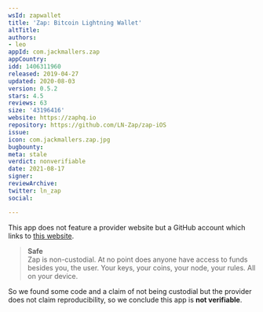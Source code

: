 ```yaml
---
wsId: zapwallet
title: 'Zap: Bitcoin Lightning Wallet'
altTitle: 
authors:
- leo
appId: com.jackmallers.zap
appCountry: 
idd: 1406311960
released: 2019-04-27
updated: 2020-08-03
version: 0.5.2
stars: 4.5
reviews: 63
size: '43196416'
website: https://zaphq.io
repository: https://github.com/LN-Zap/zap-iOS
issue: 
icon: com.jackmallers.zap.jpg
bugbounty: 
meta: stale
verdict: nonverifiable
date: 2021-08-17
signer: 
reviewArchive: 
twitter: ln_zap
social: 

---
```


This app does not feature a provider website but a GitHub account which links to
[this website](http://zaphq.io).

> **Safe**<br>
  Zap is non-custodial. At no point does anyone have access to funds besides
  you, the user. Your keys, your coins, your node, your rules. All on your
  device.

So we found some code and a claim of not being custodial but the provider does
not claim reproducibility, so we conclude this app is **not verifiable**.
